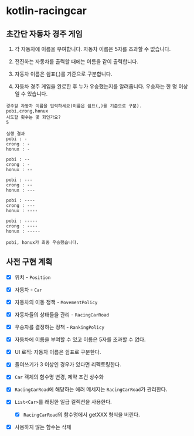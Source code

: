 # kotlin-racingcar

## 초간단 자동차 경주 게임

1. 각 자동차에 이름을 부여합니다. 자동차 이름은 5자를 초과할 수 없습니다.

2. 전진하는 자동차를 출력할 때에는 이름을 같이 출력합니다.

3. 자동차 이름은 쉼표(,)를 기준으로 구분합니다.

4. 자동차 경주 게임을 완료한 후 누가 우승했는지를 알려줍니다. 우승자는 한 명 이상일 수 있습니다.

```
경주할 자동차 이름을 입력하세요(이름은 쉼표(,)를 기준으로 구분).
pobi,crong,honux
시도할 횟수는 몇 회인가요?
5

실행 결과
pobi : -
crong : -
honux : -

pobi : --
crong : -
honux : --

pobi : ---
crong : --
honux : ---

pobi : ----
crong : ---
honux : ----

pobi : -----
crong : ----
honux : -----

pobi, honux가 최종 우승했습니다.
```

## 사전 구현 계획

- [x] 위치 - `Position`
- [x] 자동차 - `Car`
- [x] 자동차의 이동 정책 - `MovementPolicy`
- [x] 자동차들의 상태들을 관리 - `RacingCarRoad`
- [x] 우승자를 결정하는 정책 - `RankingPolicy`
- [x] 자동차에 이름을 부여할 수 있고 이름은 5자를 초과할 수 없다.
- [x] UI 로직: 자동차 이름은 쉼표로 구분한다.
- [x] 들여쓰기가 3 이상인 경우가 있다면 리펙토링한다.


- [x] `Car` 객체의 함수명 변경, 제약 조건 상수화
- [x] `RacingCarRoad`에 해당하는 에러 메세지는 `RacingCarRoad`가 관리한다.
- [x] `List<Car>`를 래핑한 일급 컬렉션을 사용한다.
  - [x] `RacingCarRoad`의 함수명에서 getXXX 형식을 버린다.
- [x] 사용하지 않는 함수는 삭제